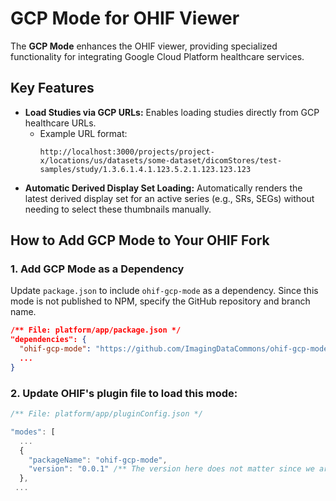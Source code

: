 # GCP Mode for OHIF Viewer

The **GCP Mode** enhances the OHIF viewer, providing specialized functionality for integrating Google Cloud Platform healthcare services.

## Key Features

- **Load Studies via GCP URLs:** Enables loading studies directly from GCP healthcare URLs.
  - Example URL format:
    ```
    http://localhost:3000/projects/project-x/locations/us/datasets/some-dataset/dicomStores/test-samples/study/1.3.6.1.4.1.123.5.2.1.123.123.123
    ```
- **Automatic Derived Display Set Loading:** Automatically renders the latest derived display set for an active series (e.g., SRs, SEGs) without needing to select these thumbnails manually.

## How to Add GCP Mode to Your OHIF Fork

### 1. Add GCP Mode as a Dependency

Update `package.json` to include `ohif-gcp-mode` as a dependency. Since this mode is not published to NPM, specify the GitHub repository and branch name.

```json
/** File: platform/app/package.json */
"dependencies": {
  "ohif-gcp-mode": "https://github.com/ImagingDataCommons/ohif-gcp-mode#main",
  ...
}
```

### 2. Update OHIF's plugin file to load this mode:

```js
/** File: platform/app/pluginConfig.json */

"modes": [
  ...
  {
    "packageName": "ohif-gcp-mode",
    "version": "0.0.1" /** The version here does not matter since we are using a branch name to define this mode dependency instead of npm publishing */
  },
 ...
```
